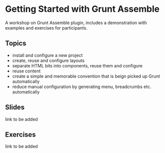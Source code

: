 # Getting Started with Grunt Assemble

A workshop on Grunt Assemble plugin, includes a demonstration with examples and exercises for participants.


## Topics

- install and configure a new project
- create, reuse and configure layouts
- separate HTML bits into components, reuse them and configure
- reuse content
- create a simple and memorable convention that is beign picked up Grunt automatically
- reduce manual configuration by generating menu, breadcrumbs etc. automatically

## Slides

link to be added

## Exercises

link to be added
